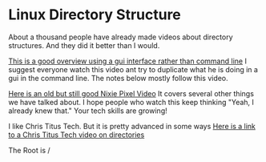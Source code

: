 # Linux Directory Structure

About a thousand people have already made videos about directory structures.  And they did it better than I would.  

[This is a good overview using a gui interface rather than command line](https://www.youtube.com/watch?v=HbgzrKJvDRw)  I suggest everyone watch this video ant try to duplicate what he is doing in a gui in the command line.  The notes below mostly follow this video.

[Here is an old but still good Nixie Pixel Video](https://www.youtube.com/watch?v=2qQTXp4rBEE) It covers several other things we have talked about.  I hope people who watch this keep thinking "Yeah, I already knew that."  Your tech skills are growing!

I like Chris Titus Tech. But it is pretty advanced in some ways  [Here is a link to a Chris Titus Tech video on directories](https://www.youtube.com/watch?v=roES8iAaJEM&t=725s)

The Root is /